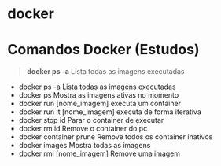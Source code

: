 # docker


# **Comandos Docker (Estudos)**


> **docker ps -a** Lista todas as imagens executadas
* docker ps -a  Lista todas as imagens executadas
* docker ps     Mostra as imagens ativas no momento
* docker run [nome_imagem] executa um container
* docker run it [nome_imagem] executa de forma iterativa
* docker stop id Parar o container de executar
* docker rm  id Remove o container do pc
* docker container prune Remove todos os container inativos
* docker images Mostra todas as imagens 
* docker rmi [nome_imagem] Remove uma imagem